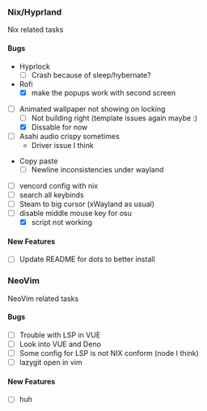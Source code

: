 ### Nix/Hyprland

Nix related tasks

#### Bugs

- Hyprlock
  - [ ] Crash because of sleep/hybernate?
- Rofi
  - [x] make the popups work with second screen
- [ ] Animated wallpaper not showing on locking
  - [ ] Not building right (template issues again maybe :)
  - [x] Dissable for now
- [ ] Asahi audio crispy sometimes
  - Driver issue I think
- Copy paste
  - [ ] Newline inconsistencies under wayland
- [ ] vencord config with nix
- [ ] search all keybinds
- [ ] Steam to big cursor (xWayland as usual)
- [ ] disable middle mouse key for osu
  - [x] script not working

#### New Features

- [ ] Update README for dots to better install

### NeoVim

NeoVim related tasks

#### Bugs

- [ ] Trouble with LSP in VUE
- [ ] Look into VUE and Deno
- [ ] Some config for LSP is not NIX conform (node I think)
- [ ] lazygit open in vim

#### New Features

- [ ] huh
